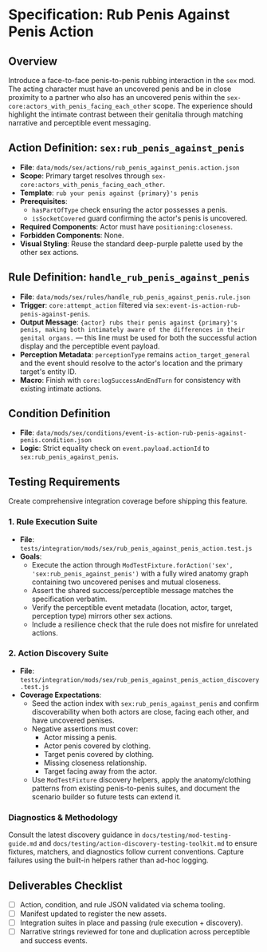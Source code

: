 # Specification: Rub Penis Against Penis Action

## Overview
Introduce a face-to-face penis-to-penis rubbing interaction in the `sex` mod. The acting character must have an uncovered penis and be in close proximity to a partner who also has an uncovered penis within the `sex-core:actors_with_penis_facing_each_other` scope. The experience should highlight the intimate contrast between their genitalia through matching narrative and perceptible event messaging.

## Action Definition: `sex:rub_penis_against_penis`

- **File**: `data/mods/sex/actions/rub_penis_against_penis.action.json`
- **Scope**: Primary target resolves through `sex-core:actors_with_penis_facing_each_other`.
- **Template**: `rub your penis against {primary}'s penis`
- **Prerequisites**:
  - `hasPartOfType` check ensuring the actor possesses a penis.
  - `isSocketCovered` guard confirming the actor's penis is uncovered.
- **Required Components**: Actor must have `positioning:closeness`.
- **Forbidden Components**: None.
- **Visual Styling**: Reuse the standard deep-purple palette used by the other sex actions.

## Rule Definition: `handle_rub_penis_against_penis`

- **File**: `data/mods/sex/rules/handle_rub_penis_against_penis.rule.json`
- **Trigger**: `core:attempt_action` filtered via `sex:event-is-action-rub-penis-against-penis`.
- **Output Message**: `{actor} rubs their penis against {primary}'s penis, making both intimately aware of the differences in their genital organs.` — this line must be used for both the successful action display and the perceptible event payload.
- **Perception Metadata**: `perceptionType` remains `action_target_general` and the event should resolve to the actor's location and the primary target's entity ID.
- **Macro**: Finish with `core:logSuccessAndEndTurn` for consistency with existing intimate actions.

## Condition Definition
- **File**: `data/mods/sex/conditions/event-is-action-rub-penis-against-penis.condition.json`
- **Logic**: Strict equality check on `event.payload.actionId` to `sex:rub_penis_against_penis`.

## Testing Requirements
Create comprehensive integration coverage before shipping this feature.

### 1. Rule Execution Suite
- **File**: `tests/integration/mods/sex/rub_penis_against_penis_action.test.js`
- **Goals**:
  - Execute the action through `ModTestFixture.forAction('sex', 'sex:rub_penis_against_penis')` with a fully wired anatomy graph containing two uncovered penises and mutual closeness.
  - Assert the shared success/perceptible message matches the specification verbatim.
  - Verify the perceptible event metadata (location, actor, target, perception type) mirrors other sex actions.
  - Include a resilience check that the rule does not misfire for unrelated actions.

### 2. Action Discovery Suite
- **File**: `tests/integration/mods/sex/rub_penis_against_penis_action_discovery.test.js`
- **Coverage Expectations**:
  - Seed the action index with `sex:rub_penis_against_penis` and confirm discoverability when both actors are close, facing each other, and have uncovered penises.
  - Negative assertions must cover:
    - Actor missing a penis.
    - Actor penis covered by clothing.
    - Target penis covered by clothing.
    - Missing closeness relationship.
    - Target facing away from the actor.
  - Use `ModTestFixture` discovery helpers, apply the anatomy/clothing patterns from existing penis-to-penis suites, and document the scenario builder so future tests can extend it.

### Diagnostics & Methodology
Consult the latest discovery guidance in `docs/testing/mod-testing-guide.md` and `docs/testing/action-discovery-testing-toolkit.md` to ensure fixtures, matchers, and diagnostics follow current conventions. Capture failures using the built-in helpers rather than ad-hoc logging.

## Deliverables Checklist
- [ ] Action, condition, and rule JSON validated via schema tooling.
- [ ] Manifest updated to register the new assets.
- [ ] Integration suites in place and passing (rule execution + discovery).
- [ ] Narrative strings reviewed for tone and duplication across perceptible and success events.
